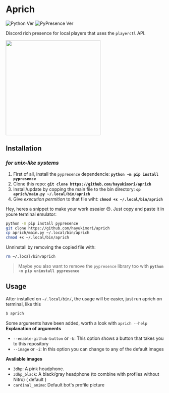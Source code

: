 # Aprich

![Python Ver](https://img.shields.io/badge/Python-3.10.9-blue?style=flat-square)
![PyPresence Ver](https://img.shields.io/badge/PyPresence-4.2.1-blue?style=flat-square) 

Discord rich presence for local players that uses the `playerctl` API.
<p align="left">
<img src="https://user-images.githubusercontent.com/69482956/215346661-76c13b5a-4437-46ca-b913-e7e939e59809.png", width="300px"/>
</p>



## Installation 

### *for unix-like systems*
1. First of all, install the `pypresence` dependencie: **`python -m pip install pypresence`**
2. Clone this repo: **`git clone https://github.com/hayukimori/aprich`**
3. Install/update by copping the main file to the bin directory: **`cp aprich/main.py ~/.local/bin/aprich`**
4. Give *execution permition* to that file wiht: **`chmod +x ~/.local/bin/aprich`**

Hey, heres a snippet to make your work eseaier 😊. Just copy and paste it in youre terminal emulator:
```bash
python -m pip install pypresence
git clone https://github.com/hayukimori/aprich
cp aprich/main.py ~/.local/bin/aprich
chmod +x ~/.local/bin/aprich
```

Unninstall by removing the copied file with:
```bash
rm ~/.local/bin/aprich
```
> Maybe you also want to remove the `pypresence` library too with **`python -m pip uninstall pypresence`**

## Usage
After installed on `~/.local/bin/`, the usage will be easier, just run aprich on terminal, like this
```bash
$ aprich
```

Some arguments have been added, worth a look with `aprich --help`
**Explanation of arguments**
- `--enable-github-button` or `-b`: This option shows a button that takes you to this repository
- `--image` or `-i`: In this option you can change to any of the default images


**Available images**

- `3dhp`: A pink headphone.
- `3dhp_black`: A black/gray headphone (to combine with profiles without Nitro) ( default )
- `cardinal_anime`: Default bot's profile picture
